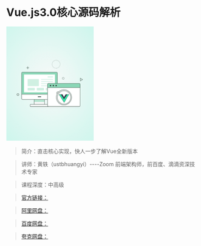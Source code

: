 # Vue.js3.0核心源码解析

![img](../../assets/CgqCHl9_z9CAdsd9AABDvAvJX74203.png)

> 简介：直击核心实现，快人一步了解Vue全新版本

> 讲师：黄轶（ustbhuangyi）----Zoom 前端架构师，前百度、滴滴资深技术专家

> 课程深度：中高级

> [官方链接：]()

> [阿里网盘：]()

> [百度网盘：]()

> [夸克网盘：]()
